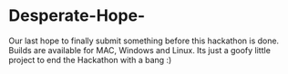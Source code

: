 Desperate-Hope-
===============

Our last hope to finally submit something before this hackathon is done. Builds are available for MAC, Windows and Linux. 
Its just a goofy little project to end the Hackathon with a bang :)
